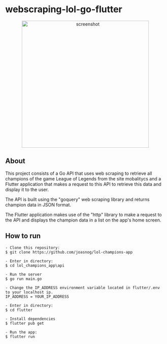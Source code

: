 # webscraping-lol-go-flutter

<p align="center">
  <img src="https://user-images.githubusercontent.com/87580996/216095974-ddc4f9b4-ce40-4a6e-a375-166cfefe5796.png" alt="screenshot" style="height:400px;"/>
</p>

## About

This project consists of a Go API that uses web scraping to retrieve all champions of the game League of Legends from the site mobalitycs and a Flutter application that makes a request to this API to retrieve this data and display it to the user.

The API is built using the "goquery" web scraping library and returns champion data in JSON format.

The Flutter application makes use of the "http" library to make a request to the API and displays the champion data in a list on the app's home screen. 

## How to run

```
- Clone this repository:
$ git clone https://github.com/joasnog/lol-champions-app

- Enter in directory:
$ cd lol_champions_app\api

- Run the server
$ go run main.go

- Change the IP_ADDRESS environment variable located in flutter/.env to your localhost ip.
IP_ADDRESS = YOUR_IP_ADDRESS

- Enter in directory:
$ cd flutter

- Install dependencies
$ flutter pub get

- Run the app: 
$ flutter run
```
